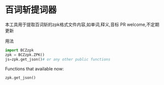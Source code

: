 # 百词斩提词器

本工具用于提取百词斩的zpk格式文件内容,如单词,释义,音标
PR welcome,不定期更新

用法
```python
import BCZzpk
zpk = BCZzpk.ZPK()
js=zpk.get_json()# or any other public functions
```
Functions that available now:
```python
zpk.get_json()
```

